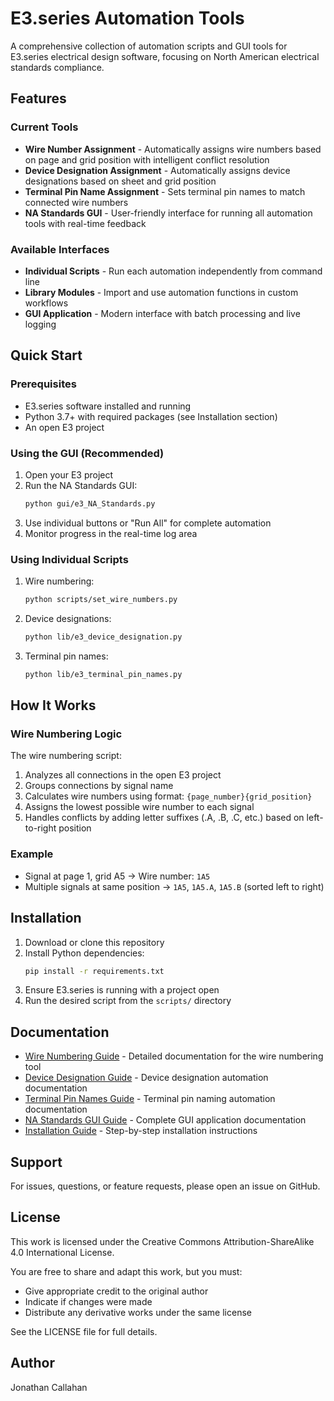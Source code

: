 # E3.series Automation Tools

A comprehensive collection of automation scripts and GUI tools for E3.series electrical design software, focusing on North American electrical standards compliance.

## Features

### Current Tools
- **Wire Number Assignment** - Automatically assigns wire numbers based on page and grid position with intelligent conflict resolution
- **Device Designation Assignment** - Automatically assigns device designations based on sheet and grid position
- **Terminal Pin Name Assignment** - Sets terminal pin names to match connected wire numbers
- **NA Standards GUI** - User-friendly interface for running all automation tools with real-time feedback

### Available Interfaces
- **Individual Scripts** - Run each automation independently from command line
- **Library Modules** - Import and use automation functions in custom workflows
- **GUI Application** - Modern interface with batch processing and live logging

## Quick Start

### Prerequisites
- E3.series software installed and running
- Python 3.7+ with required packages (see Installation section)
- An open E3 project

### Using the GUI (Recommended)

1. Open your E3 project
2. Run the NA Standards GUI:
   ```bash
   python gui/e3_NA_Standards.py
   ```
3. Use individual buttons or "Run All" for complete automation
4. Monitor progress in the real-time log area

### Using Individual Scripts

1. Wire numbering:
   ```bash
   python scripts/set_wire_numbers.py
   ```
2. Device designations:
   ```bash
   python lib/e3_device_designation.py
   ```
3. Terminal pin names:
   ```bash
   python lib/e3_terminal_pin_names.py
   ```

## How It Works

### Wire Numbering Logic
The wire numbering script:
1. Analyzes all connections in the open E3 project
2. Groups connections by signal name
3. Calculates wire numbers using format: `{page_number}{grid_position}`
4. Assigns the lowest possible wire number to each signal
5. Handles conflicts by adding letter suffixes (.A, .B, .C, etc.) based on left-to-right position

### Example
- Signal at page 1, grid A5 → Wire number: `1A5`
- Multiple signals at same position → `1A5`, `1A5.A`, `1A5.B` (sorted left to right)

## Installation

1. Download or clone this repository
2. Install Python dependencies:
   ```bash
   pip install -r requirements.txt
   ```
3. Ensure E3.series is running with a project open
4. Run the desired script from the `scripts/` directory

## Documentation

- [Wire Numbering Guide](docs/wire_numbering.md) - Detailed documentation for the wire numbering tool
- [Device Designation Guide](docs/device_designation.md) - Device designation automation documentation
- [Terminal Pin Names Guide](docs/terminal_pin_names.md) - Terminal pin naming automation documentation
- [NA Standards GUI Guide](docs/na_standards_gui.md) - Complete GUI application documentation
- [Installation Guide](docs/installation.md) - Step-by-step installation instructions

## Support

For issues, questions, or feature requests, please open an issue on GitHub.

## License

This work is licensed under the Creative Commons Attribution-ShareAlike 4.0 International License.

You are free to share and adapt this work, but you must:
- Give appropriate credit to the original author
- Indicate if changes were made
- Distribute any derivative works under the same license

See the LICENSE file for full details.

## Author

Jonathan Callahan

